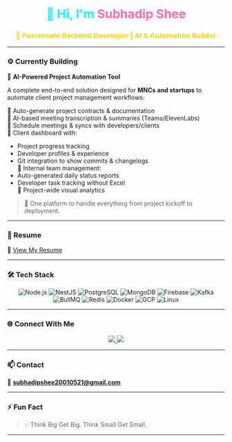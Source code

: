 <h1 align="center" style="color:#00FFFF;">👋 Hi, I'm <span style="color:#FF69B4;">Subhadip Shee</span></h1>
<h3 align="center" style="color:#FFD700;">🚀 Passionate Backend Developer | AI & Automation Builder</h3>

---

### ⚙️ Currently Building
🧠 **AI-Powered Project Automation Tool**

A complete end-to-end solution designed for **MNCs and startups** to automate client project management workflows:

🔹 Auto-generate project contracts & documentation  
🔹 AI-based meeting transcription & summaries (Teams/ElevenLabs)  
🔹 Schedule meetings & syncs with developers/clients  
🔹 Client dashboard with:
- Project progress tracking  
- Developer profiles & experience  
- Git integration to show commits & changelogs  
🔹 Internal team management:
- Auto-generated daily status reports  
- Developer task tracking without Excel  
🔹 Project-wide visual analytics

> 🧩 One platform to handle everything from project kickoff to deployment.

---

### 💼 Resume
📄 [View My Resume](https://drive.google.com/file/d/1XiIjtJFANXdg25wzAFXtH632gq9Ci-k0/view?usp=sharing)

---

### 🛠️ Tech Stack

<div align="center">

![Node.js](https://img.shields.io/badge/-Node.js-339933?style=flat-square&logo=node.js&logoColor=white)
![NestJS](https://img.shields.io/badge/-NestJS-E0234E?style=flat-square&logo=nestjs&logoColor=white)
![PostgreSQL](https://img.shields.io/badge/-PostgreSQL-4169E1?style=flat-square&logo=postgresql&logoColor=white)
![MongoDB](https://img.shields.io/badge/-MongoDB-47A248?style=flat-square&logo=mongodb&logoColor=white)
![Firebase](https://img.shields.io/badge/-Firebase-FFCA28?style=flat-square&logo=firebase&logoColor=black)
![Kafka](https://img.shields.io/badge/-Kafka-231F20?style=flat-square&logo=apache-kafka&logoColor=white)
![BullMQ](https://img.shields.io/badge/-BullMQ-D73333?style=flat-square&logo=nodedotjs&logoColor=white)
![Redis](https://img.shields.io/badge/-Redis-DC382D?style=flat-square&logo=redis&logoColor=white)
![Docker](https://img.shields.io/badge/-Docker-2496ED?style=flat-square&logo=docker&logoColor=white)
![GCP](https://img.shields.io/badge/-Google%20Cloud-4285F4?style=flat-square&logo=google-cloud&logoColor=white)
![Linux](https://img.shields.io/badge/-Linux-FCC624?style=flat-square&logo=linux&logoColor=black)

</div>

---

### 🌐 Connect With Me

<p align="center">
  <a href="https://www.linkedin.com/in/subhadip-shee/" target="_blank">
    <img src="https://img.shields.io/badge/LinkedIn-%230077B5.svg?&style=for-the-badge&logo=linkedin&logoColor=white" />
  </a>
  <a href="https://leetcode.com/subhadip2111/" target="_blank">
    <img src="https://img.shields.io/badge/LeetCode-%23FFA116.svg?&style=for-the-badge&logo=leetcode&logoColor=white" />
  </a>
</p>

---

### 📫 Contact
📧 **subhadipshee20010521@gmail.com**

---

### ⚡ Fun Fact
> 💡 Think Big Get Big. Think Small Get Small.

---

